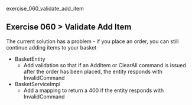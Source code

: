 exercise_060_validate_add_item

## Exercise 060 > Validate Add Item

The current solution has a problem - if you place an order, you can still continue adding items to your basket

* BasketEntity
  * Add validation so that if an AddItem or ClearAll command is issued after the order has been placed, the entity responds with InvalidCommand
* BasketServiceImpl
  * Add a mapping to return a 400 if the entity responds with InvalidCommand